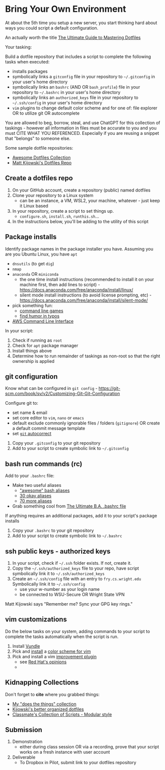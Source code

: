 # Bring Your Own Environment

At about the 5th time you setup a new server, you start thinking hard about ways you could script a default configuration.  

An actually worth the title [The Ultimate Guide to Mastering Dotfiles](https://www.daytona.io/dotfiles/ultimate-guide-to-dotfiles)

Your tasking: 

Build a dotfile repository that includes a script to complete the following tasks when executed:

- installs packages
- symbolically links a `gitconfig` file in your repository to `~/.gitconfig` in your user's home directory
- symbolically links an `bashrc` (AND OR `bash_profile`) file in your repository to `~/.bashrc` in your user's home directory
- symbolically links an `authorized_keys` file in your repository to `~/.ssh/config` in your user's home directory
- `vim` plugins to change default color scheme and for one of: file explorer OR to utilize git OR autocomplete

You are allowed to beg, borrow, steal, and use ChatGPT for this collection of taskings - however all information in files must be accurate to you and you must CITE WHAT YOU REFERENCED.  Especially if you are reusing a snippet that "belongs" to someone else.

Some sample dotfile repositories:
- [Awesome Dotfiles Collection](https://github.com/webpro/awesome-dotfiles)
- [Matt Kijowski's Dotfiles Repo](https://github.com/mkijowski/dotfiles/tree/master)

## Create a dotfiles repo

1. On your GitHub account, create a repository (public) named dotfiles
2. Clone your repository to a Linux system
     - can be an instance, a VM, WSL2, your machine, whatever - just keep it Linux based
3. In your repository, create a script to set things up.
     - `configure.sh`, `install.sh`, `runthis.sh`...
4. In the instructions below, you'll be adding to the utility of this script

## Package installs

Identify package names in the package installer you have.  Assuming you are you Ubuntu Linux, you have `apt`

- `dnsutils` (to get `dig`) 
- `nmap`
- `anaconda` OR `miniconda`
     - the one time install instructions (recommended to install it on your machine first, then add lines to script) - https://docs.anaconda.com/free/anaconda/install/linux/
     - silent mode install instructions (to avoid license prompting, etc) - https://docs.anaconda.com/free/anaconda/install/silent-mode/
- pick something fun:
     - [command line games](https://itsfoss.com/best-command-line-games-linux/)
     - [find humor in typos](https://github.com/nvbn/thefuck)
- [AWS Command Line Interface](https://docs.aws.amazon.com/cli/latest/userguide/getting-started-install.html)

In your script:

1. Check if running as `root`
2. Check for `apt` package manager
3. Install things above
4. Determine how to run remainder of taskings as non-root so that the right ownership is applied

## git configuration

Know what can be configured in `git config` - https://git-scm.com/book/sv/v2/Customizing-Git-Git-Configuration

Configure git to:
- set name & email
- set core editor to `vim`, `nano` or `emacs`
- default exclude commonly ignorable files / folders (`gitignore`) OR create a default commit message template
- set [`git` autocorrect](https://andycarter.dev/blog/auto-correct-git-commands)

1. Copy your `.gitconfig` to your git repository
2. Add to your script to create symbolic link to `~/.gitconfig`

## bash run commands (rc)

Add to your `.bashrc` file:
- Make two useful aliases
     - ["awesome" bash aliases](https://github.com/vikaskyadav/awesome-bash-alias)
     - [30 okay aliases](https://www.cyberciti.biz/tips/bash-aliases-mac-centos-linux-unix.html)
     - [70 more aliases](https://davidjguru.github.io/blog/linux-70-commands-aliases-for-everyday-life)
- Grab something cool from [The Ultimate B.A. .bashrc file](https://gist.github.com/zachbrowne/8bc414c9f30192067831fafebd14255c)

If anything requires an additional packages, add it to your script's package installs

1. Copy your `.bashrc` to your git repository
2. Add to your script to create symbolic link to `~/.bashrc`

## ssh public keys - authorized keys

1. In your script, check if `~/.ssh` folder exists.  If not, create it.
2. Copy the `~/.ssh/authorized_keys` file to your repo, have script symbolically link it to `~/.ssh/authorized_keys`
3. Create an `~/.ssh/config` file with an entry to `fry.cs.wright.edu`  Symbolically link it to `~/.ssh/config`
     - use your w-number as your login name
     - be connected to WSU-Secure OR Wright State VPN

Matt Kijowski says "Remember me? Sync your GPG key rings."

## vim customizations

Do the below tasks on your system, adding commands to your script to complete the tasks automatically when the script is run.

1. Install [Vundle](https://github.com/VundleVim/Vundle.vim)
2. Pick and [install](https://www.linode.com/docs/guides/vim-color-schemes/#how-to-change-vim-color-schemes) a [color scheme for vim](https://github.com/rafi/awesome-vim-colorschemes)
3. Pick and install a vim [improvement plugin](https://vimawesome.com/)
     - see [Red Hat's opinions](https://www.redhat.com/sysadmin/five-vim-plugins)
     - 
## Kidnapping Collections
Don't forget to **cite** where you grabbed things:
- [My "does the things" collection](https://github.com/pattonsgirl/dotfiles/tree/main)
- [Kijowski's better organized dotfiles](https://github.com/mkijowski/dotfiles)
- [Classmate's Collection of Scripts - Modular style](https://github.com/1blckhrt/dotfiles/tree/main)

## Submission

1. Demonstration
     - either during class session OR via a recording, prove that your script works on a fresh instance with user account
2. Deliverable
     - To Dropbox in Pilot, submit link to your dotfiles repository

